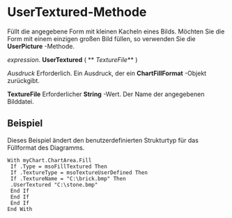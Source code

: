 
# UserTextured-Methode

Füllt die angegebene Form mit kleinen Kacheln eines Bilds. Möchten Sie die Form mit einem einzigen großen Bild füllen, so verwenden Sie die  **UserPicture** -Methode.

 _expression_. **UserTextured** ( ** _TextureFile_** )

 _Ausdruck_ Erforderlich. Ein Ausdruck, der ein **ChartFillFormat** -Objekt zurückgibt.

 **TextureFile** Erforderlicher **String** -Wert. Der Name der angegebenen Bilddatei.

## Beispiel

Dieses Beispiel ändert den benutzerdefinierten Strukturtyp für das Füllformat des Diagramms.


```
With myChart.ChartArea.Fill 
 If .Type = msoFillTextured Then 
 If .TextureType = msoTextureUserDefined Then 
 If .TextureName = "C:\brick.bmp" Then 
 .UserTextured "C:\stone.bmp" 
 End If 
 End If 
 End If 
End With
```

